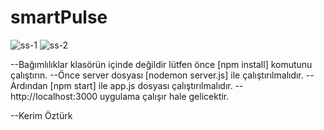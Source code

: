 # smartPulse 

![ss-1](https://user-images.githubusercontent.com/49280604/161448608-e5ed34ad-cd2a-4d10-afbd-504b8162c223.png)
![ss-2](https://user-images.githubusercontent.com/49280604/161448613-cc83fd10-d542-4c86-8c3c-42a0c16dc2d6.PNG)

--Bağımlılıklar klasörün içinde değildir lütfen önce [npm install] komutunu çalıştırın.
--Önce server dosyası [nodemon server.js] ile çalıştırılmalıdır.
--Ardından [npm start] ile app.js dosyası çalıştırılmalıdır.
--http://localhost:3000 uygulama çalışır hale gelicektir.

--Kerim Öztürk

